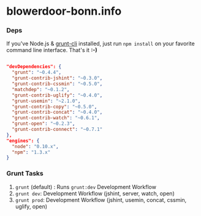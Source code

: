 blowerdoor-bonn.info 
========

### Deps

If you've Node.js & [grunt-cli](https://github.com/gruntjs/grunt-cli) installed, just run `npm install` on your favorite command line interface.
That's it __:-)__


```json

"devDependencies": {
  "grunt": "~0.4.4",
  "grunt-contrib-jshint": "~0.3.0",
  "grunt-contrib-cssmin": "~0.5.0",
  "matchdep": "~0.1.2",
  "grunt-contrib-uglify": "~0.4.0",
  "grunt-usemin": "~2.1.0",
  "grunt-contrib-copy": "~0.5.0",
  "grunt-contrib-concat": "~0.4.0",
  "grunt-contrib-watch": "~0.6.1",
  "grunt-open": "~0.2.3",
  "grunt-contrib-connect": "~0.7.1"
},
"engines": {
  "node": "0.10.x",
  "npm": "1.3.x"
}

```

### Grunt Tasks

1. `grunt` (default) : Runs `grunt:dev` Development Workflow
2. `grunt dev`: Development Workflow (jshint, server, watch, open)
3. `grunt prod`: Development Workflow (jshint, usemin, concat, cssmin, uglify, open)





